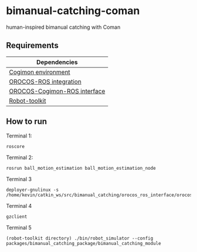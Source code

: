 # bimanual-catching-coman
human-inspired bimanual catching with Coman

## Requirements

| Dependencies  |
| ------------- |
| [Cogimon environment](http://cogimon.github.io/software/gettingstarted.html)  |
| [OROCOS-ROS integration](https://github.com/orocos/rtt_ros_integration)     |
| [OROCOS-Cogimon-ROS interface](https://github.com/epfl-lasa/Orocos_Cogimon_Ros_Interface)  |
| [Robot-toolkit](https://github.com/epfl-lasa/robot-toolkit)  |




## How to run

Terminal 1:

```
roscore
```

Terminal 2:
```
rosrun ball_motion_estimation ball_motion_estimation_node
```

Terminal 3
```
deployer-gnulinux -s /home/kevin/catkin_ws/src/bimanual_catching/orocos_ros_interface/orocos_ros_interface.ops
```

Terminal 4

```
gzclient
```

Terminal 5

```
(robot-toolkit directory) ./bin/robot_simulator --config packages/bimanual_catching_package/bimanual_catching_module
```

